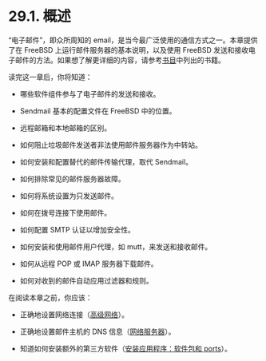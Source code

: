 # 29.1. 概述

“电子邮件”，即众所周知的 email，是当今最广泛使用的通信方式之一。本章提供了在 FreeBSD 上运行邮件服务器的基本说明，以及使用 FreeBSD 发送和接收电子邮件的方法。如果想了解更详细的内容，请参考[书目](https://docs.freebsd.org/en/books/handbook/bibliography/index.html#bibliography)中列出的书籍。

读完这一章后，你将知道：

 - 哪些软件组件参与了电子邮件的发送和接收。

 - Sendmail 基本的配置文件在 FreeBSD 中的位置。

 - 远程邮箱和本地邮箱的区别。

 - 如何阻止垃圾邮件发送者非法使用邮件服务器作为中转站。

 - 如何安装和配置替代的邮件传输代理，取代 Sendmail。

 - 如何排除常见的邮件服务器故障。

 - 如何将系统设置为只发送邮件。

 - 如何在拨号连接下使用邮件。

 - 如何配置 SMTP 认证以增加安全性。

 - 如何安装和使用邮件用户代理，如 mutt，来发送和接收邮件。

 - 如何从远程 POP 或 IMAP 服务器下载邮件。

 - 如何对收到的邮件自动应用过滤器和规则。

在阅读本章之前，你应该：

 - 正确地设置网络连接（[高级网络](https://docs.freebsd.org/en/books/handbook/advanced-networking/index.html#advanced-networking)）。

 - 正确地设置邮件主机的 DNS 信息（[网络服务器](https://docs.freebsd.org/en/books/handbook/network-servers/index.html#network-servers)）。

 - 知道如何安装额外的第三方软件（[安装应用程序：软件包和 ports](https://docs.freebsd.org/en/books/handbook/ports/index.html#ports)）。
